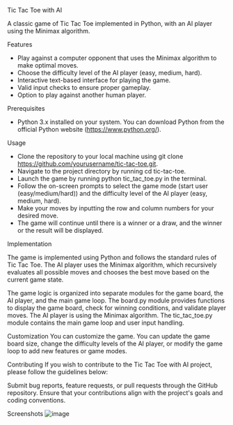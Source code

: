 Tic Tac Toe with AI

A classic game of Tic Tac Toe implemented in Python, with an AI player using the Minimax algorithm.

Features

- Play against a computer opponent that uses the Minimax algorithm to make optimal moves.
- Choose the difficulty level of the AI player (easy, medium, hard).
- Interactive text-based interface for playing the game.
- Valid input checks to ensure proper gameplay.
- Option to play against another human player.

Prerequisites

- Python 3.x installed on your system. You can download Python from the official Python website (https://www.python.org/).

Usage

- Clone the repository to your local machine using git clone https://github.com/yourusername/tic-tac-toe.git.
- Navigate to the project directory by running cd tic-tac-toe.
- Launch the game by running python tic_tac_toe.py in the terminal.
- Follow the on-screen prompts to select the game mode (start user (easy/medium/hard)) and the difficulty level of the AI player (easy, medium, hard).
- Make your moves by inputting the row and column numbers for your desired move.
- The game will continue until there is a winner or a draw, and the winner or the result will be displayed.

Implementation

The game is implemented using Python and follows the standard rules of Tic Tac Toe. The AI player uses the Minimax algorithm, which recursively evaluates all possible moves and chooses the best move based on the current game state.

The game logic is organized into separate modules for the game board, the AI player, and the main game loop. The board.py module provides functions to display the game board, check for winning conditions, and validate player moves. The AI player is using the Minimax algorithm. The tic_tac_toe.py module contains the main game loop and user input handling.

Customization
You can customize the game. You can update the game board size, change the difficulty levels of the AI player, or modify the game loop to add new features or game modes.

Contributing
If you wish to contribute to the Tic Tac Toe with AI project, please follow the guidelines below:

Submit bug reports, feature requests, or pull requests through the GitHub repository.
Ensure that your contributions align with the project's goals and coding conventions.

Screenshots
![image](https://user-images.githubusercontent.com/96315144/230741511-a391d883-f614-4570-a807-1b06aafcc101.png)

